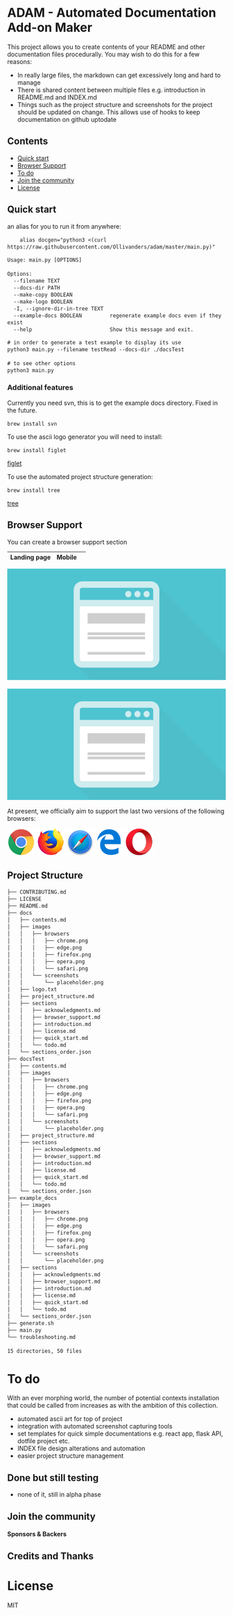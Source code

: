# ADAM - Automated Documentation Add-on Maker

This project allows you to create contents of your README and other documentation files procedurally.
You may wish to do this for a few reasons:

- In really large files, the markdown can get excessively long and hard to manage
- There is shared content between multiple files e.g. introduction in README.md and INDEX.md
- Things such as the project structure and screenshots for the project should be updated on change. This allows use of hooks to keep documentation on github uptodate

## Contents

- [Quick start](#quick-start)
- [Browser Support](#browser-support)
- [To do](#to-do)
- [Join the community](#join-the-community)
- [License](#license)

## Quick start

an alias for you to run it from anywhere:
```
    alias docgen="python3 <(curl https://raw.githubusercontent.com/Ollivanders/adam/master/main.py)"
```

```
Usage: main.py [OPTIONS]

Options:
  --filename TEXT
  --docs-dir PATH
  --make-copy BOOLEAN
  --make-logo BOOLEAN
  -I, --ignore-dir-in-tree TEXT
  --example-docs BOOLEAN         regenerate example docs even if they exist
  --help                         Show this message and exit.
```

```
# in order to generate a test example to display its use
python3 main.py --filename testRead --docs-dir ./docsTest

# to see other options
python3 main.py 
```

### Additional features
Currently you need svn, this is to get the example docs directory. Fixed in the future.
```
brew install svn
```

To use the ascii logo generator you will need to install:
```
brew install figlet
```
<a href="https://formulae.brew.sh/formula/figlet"> figlet </a>

To use the automated project structure generation:
```
brew install tree
```
<a href="https://formulae.brew.sh/formula/tree"> tree </a>
## Browser Support

You can create a browser support section

| Landing page | Mobile |     |
| ------------ | ------ | --- |


<img src="./docs/images/screenshots/placeholder.png" href="https://google.com" height="256">&nbsp;&nbsp;&nbsp;<img src="./docs/images/screenshots/placeholder.png" href="https://google.com" height="256">

At present, we officially aim to support the last two versions of the following browsers:

<img src="./docs/images/browsers/chrome.png" width="64" height="64"> <img src="./docs/images/browsers/firefox.png" width="64" height="64"> <img src="./docs/images/browsers/safari.png" width="64" height="64">
<img src="./docs/images/browsers/edge.png" width="64" height="64"> <img src="./docs/images/browsers/opera.png" width="64" height="64">

## Project Structure

```.
├── CONTRIBUTING.md
├── LICENSE
├── README.md
├── docs
│   ├── contents.md
│   ├── images
│   │   ├── browsers
│   │   │   ├── chrome.png
│   │   │   ├── edge.png
│   │   │   ├── firefox.png
│   │   │   ├── opera.png
│   │   │   └── safari.png
│   │   └── screenshots
│   │       └── placeholder.png
│   ├── logo.txt
│   ├── project_structure.md
│   ├── sections
│   │   ├── acknowledgments.md
│   │   ├── browser_support.md
│   │   ├── introduction.md
│   │   ├── license.md
│   │   ├── quick_start.md
│   │   └── todo.md
│   └── sections_order.json
├── docsTest
│   ├── contents.md
│   ├── images
│   │   ├── browsers
│   │   │   ├── chrome.png
│   │   │   ├── edge.png
│   │   │   ├── firefox.png
│   │   │   ├── opera.png
│   │   │   └── safari.png
│   │   └── screenshots
│   │       └── placeholder.png
│   ├── project_structure.md
│   ├── sections
│   │   ├── acknowledgments.md
│   │   ├── browser_support.md
│   │   ├── introduction.md
│   │   ├── license.md
│   │   ├── quick_start.md
│   │   └── todo.md
│   └── sections_order.json
├── example_docs
│   ├── images
│   │   ├── browsers
│   │   │   ├── chrome.png
│   │   │   ├── edge.png
│   │   │   ├── firefox.png
│   │   │   ├── opera.png
│   │   │   └── safari.png
│   │   └── screenshots
│   │       └── placeholder.png
│   ├── sections
│   │   ├── acknowledgments.md
│   │   ├── browser_support.md
│   │   ├── introduction.md
│   │   ├── license.md
│   │   ├── quick_start.md
│   │   └── todo.md
│   └── sections_order.json
├── generate.sh
├── main.py
└── troubleshooting.md

15 directories, 50 files
```

# To do

With an ever morphing world, the number of potential contexts installation that could be called from increases as with the ambition of this collection.

- automated ascii art for top of project
- integration with automated screenshot capturing tools
- set templates for quick simple documentations e.g. react app, flask API, dotfile project etc.
- INDEX file design alterations and automation
- easier project structure management

## Done but still testing

- none of it, still in alpha phase

## Join the community

#### Sponsors & Backers

## Credits and Thanks

# License

MIT

